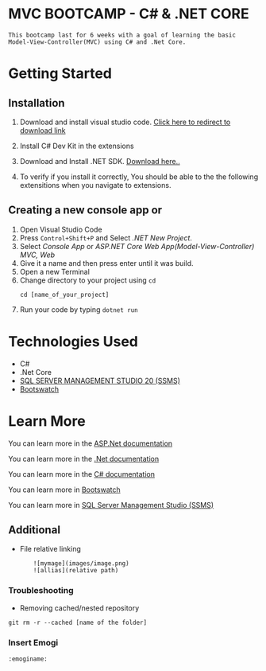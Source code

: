 # MVC BOOTCAMP - C# & .NET CORE
    This bootcamp last for 6 weeks with a goal of learning the basic Model-View-Controller(MVC) using C# and .Net Core.

# Getting Started
## Installation
 1. Download and install visual studio code. [Click here to redirect to download link](https://code.visualstudio.com/download)

 2. Install C# Dev Kit in the extensions
 
 3. Download and Install .NET SDK. [Download here..](https://dotnet.microsoft.com/en-us/download)
 4. To verify if you install it correctly, You should be able to the the following extensitions when you navigate to extensions.

## Creating a new console app or 
 1. Open Visual Studio Code
 2. Press `Control+Shift+P` and Select *.NET New Project*.
 3. Select *Console App* or *ASP.NET Core Web App(Model-View-Controller) MVC, Web*
 4. Give it a name and then press enter until it was build.
 5. Open a new Terminal
 6. Change directory to your project using `cd`
    ```
    cd [name_of_your_project]
    ```
 7. Run your code by typing `dotnet run`

# Technologies Used
- C#
- .Net Core
- [SQL SERVER MANAGEMENT STUDIO 20 (SSMS)](https://learn.microsoft.com/en-us/sql/ssms/download-sql-server-management-studio-ssms?view=sql-server-ver16#download-ssms)
- [Bootswatch](https://bootswatch.com/default/)

# Learn More
You can learn more in the [ASP.Net documentation](https://learn.microsoft.com/en-us/aspnet/core/?view=aspnetcore-8.0)

You can learn more in the [.Net documentation](https://learn.microsoft.com/en-us/dotnet/)

You can learn more in the [C# documentation](https://learn.microsoft.com/en-us/dotnet/csharp/)

You can learn more in [Bootswatch](https://bootswatch.com/default/)

You can learn more in [SQL Server Management Studio (SSMS)](https://learn.microsoft.com/en-us/sql/sql-server/?view=sql-server-ver16)

## Additional
- File relative linking 
```
       ![mymage](images/image.png)
       ![allias](relative path)
```

### Troubleshooting
- Removing cached/nested repository 
```
git rm -r --cached [name of the folder]
```

### Insert Emogi
```
:emoginame:

```
